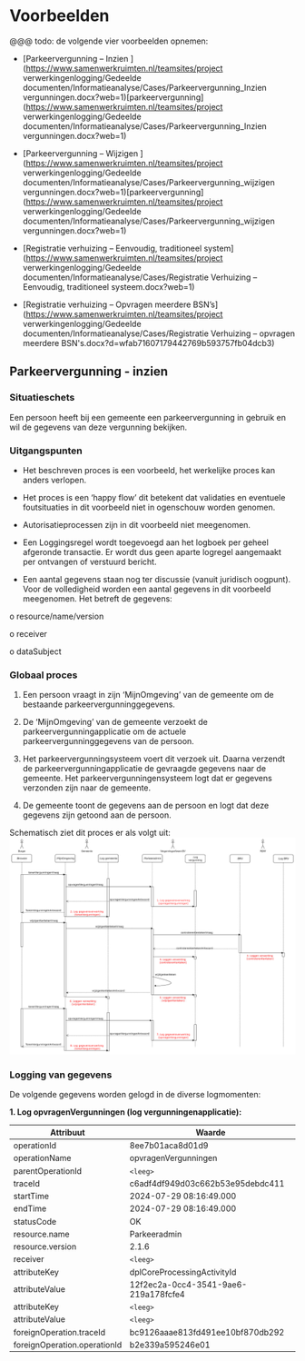 # Voorbeelden

@@@ todo: de volgende vier voorbeelden opnemen:

- [Parkeervergunning – Inzien ](https://www.samenwerkruimten.nl/teamsites/project verwerkingenlogging/Gedeelde  documenten/Informatieanalyse/Cases/Parkeervergunning_Inzien vergunningen.docx?web=1)[parkeervergunning](https://www.samenwerkruimten.nl/teamsites/project verwerkingenlogging/Gedeelde  documenten/Informatieanalyse/Cases/Parkeervergunning_Inzien vergunningen.docx?web=1)

- [Parkeervergunning – Wijzigen ](https://www.samenwerkruimten.nl/teamsites/project verwerkingenlogging/Gedeelde  documenten/Informatieanalyse/Cases/Parkeervergunning_wijzigen vergunningen.docx?web=1)[parkeervergunning](https://www.samenwerkruimten.nl/teamsites/project verwerkingenlogging/Gedeelde  documenten/Informatieanalyse/Cases/Parkeervergunning_wijzigen vergunningen.docx?web=1)

- [Registratie verhuizing – Eenvoudig, traditioneel system](https://www.samenwerkruimten.nl/teamsites/project verwerkingenlogging/Gedeelde  documenten/Informatieanalyse/Cases/Registratie Verhuizing – Eenvoudig, traditioneel systeem.docx?web=1)

- [Registratie verhuizing – Opvragen meerdere BSN’s](https://www.samenwerkruimten.nl/teamsites/project verwerkingenlogging/Gedeelde  documenten/Informatieanalyse/Cases/Registratie Verhuizing – opvragen meerdere BSN's.docx?d=wfab71607179442769b593757fb04dcb3)

## Parkeervergunning - inzien

### Situatieschets
Een persoon heeft bij een gemeente een parkeervergunning in gebruik en wil de gegevens van deze vergunning bekijken.

### Uitgangspunten
* Het beschreven proces is een voorbeeld, het werkelijke proces kan anders verlopen.

* Het proces is een ‘happy flow’ dit betekent dat validaties en eventuele foutsituaties in dit voorbeeld niet in ogenschouw worden genomen.

* Autorisatieprocessen zijn in dit voorbeeld niet meegenomen.

* Een Loggingsregel wordt toegevoegd aan het logboek per geheel afgeronde transactie. Er wordt dus geen aparte logregel aangemaakt per ontvangen of verstuurd bericht.

* Een aantal gegevens staan nog ter discussie (vanuit juridisch oogpunt). Voor de volledigheid worden een aantal gegevens in dit voorbeeld meegenomen. Het betreft de gegevens:

o resource/name/version

o receiver

o dataSubject

### Globaal proces
1. Een persoon vraagt in zijn ‘MijnOmgeving’ van de gemeente om de bestaande parkeervergunninggegevens.

2. De ‘MijnOmgeving’ van de gemeente verzoekt de parkeervergunningapplicatie om de actuele parkeervergunninggegevens van de persoon.

3. Het parkeervergunningsysteem voert dit verzoek uit. Daarna verzendt de parkeervergunningapplicatie de gevraagde gegevens naar de gemeente. Het parkeervergunningensysteem logt dat er gegevens verzonden zijn naar de gemeente.

4. De gemeente toont de gegevens aan de persoon en logt dat deze gegevens zijn getoond aan de persoon.

Schematisch ziet dit proces er als volgt uit:
![Alt text](./medias/SchematischProces_Parkeervergunning_Scenario_Logboek.png)

### Logging van gegevens
De volgende gegevens worden gelogd in de diverse logmomenten:

**1.	Log opvragenVergunningen (log vergunningenapplicatie):**

| Attribuut   | Waarde   |
|-------------|----------|
| operationId	| 8ee7b01aca8d01d9 | 
| operationName| 	opvragenVergunningen| 
| parentOperationId	| `<leeg>`| 
| traceId	| c6adf4df949d03c662b53e95debdc411| 
| startTime	| 2024-07-29 08:16:49.000| 
| endTime	| 2024-07-29 08:16:49.000| 
| statusCode	| OK| 
| resource.name	| Parkeeradmin| 
| resource.version	| 2.1.6| 
| receiver	| `<leeg>` | 
| attributeKey	| dplCoreProcessingActivityId| 
| attributeValue	| 12f2ec2a-0cc4-3541-9ae6-219a178fcfe4| 
| attributeKey    | `<leeg>` |
| attributeValue  | `<leeg>` | 
| foreignOperation.traceId	| bc9126aaae813fd491ee10bf870db292| 
| foreignOperation.operationId	| b2e339a595246e01| 


